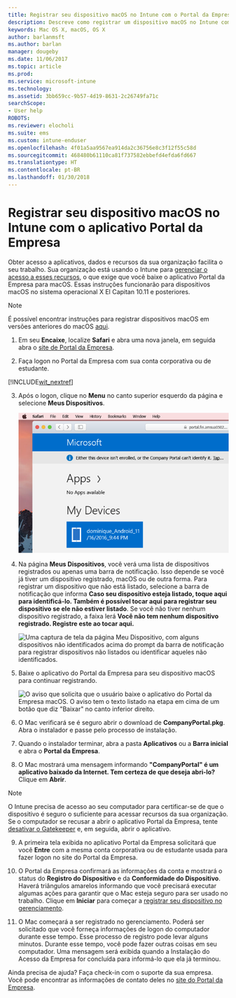 ```yaml
---
title: Registrar seu dispositivo macOS no Intune com o Portal da Empresa | Microsoft Docs
description: Descreve como registrar um dispositivo macOS no Intune com o aplicativo Portal da Empresa
keywords: Mac OS X, macOS, OS X
author: barlanmsft
ms.author: barlan
manager: dougeby
ms.date: 11/06/2017
ms.topic: article
ms.prod: 
ms.service: microsoft-intune
ms.technology: 
ms.assetid: 3bb659cc-9b57-4d19-8631-2c26749fa71c
searchScope:
- User help
ROBOTS: 
ms.reviewer: elocholi
ms.suite: ems
ms.custom: intune-enduser
ms.openlocfilehash: 4f01a5aa9567ea914da2c36756e8c3f12f55c58d
ms.sourcegitcommit: 468480b61110ca81f737582ebbefd4efda6fd667
ms.translationtype: HT
ms.contentlocale: pt-BR
ms.lasthandoff: 01/30/2018
---
```

# <a name="enroll-your-macos-device-in-intune-with-the-company-portal-app"></a>Registrar seu dispositivo macOS no Intune com o aplicativo Portal da Empresa

Obter acesso a aplicativos, dados e recursos da sua organização facilita o seu trabalho. Sua organização está usando o Intune para [gerenciar o acesso a esses recursos](what-happens-if-you-install-the-Company-Portal-app-and-enroll-your-device-in-intune-macos.md), o que exige que você baixe o aplicativo Portal da Empresa para macOS. Essas instruções funcionarão para dispositivos macOS no sistema operacional X El Capitan 10.11 e posteriores.

> [!NOTE]
> É possível encontrar instruções para registrar dispositivos macOS em versões anteriores do macOS [aqui](enroll-your-device-in-intune-macos-legacy.md).

1. Em seu __Encaixe__, localize __Safari__ e abra uma nova janela, em seguida abra o [site de Portal da Empresa](https://portal.manage.microsoft.com#HelpDeskDialog).

2. Faça logon no Portal da Empresa com sua conta corporativa ou de estudante.

  [!INCLUDE[wit_nextref](includes/end-user-password-guidance.md)]

3. Após o logon, clique no **Menu** no canto superior esquerdo da página e selecione **Meus Dispositivos**.

   ![Uma captura de tela da página de aterrissagem do portal da Web com o portal da Web mostrando que nenhum aplicativo pode ser instalado ainda, com um botão Meus Dispositivos abaixo.](./media/macOS_enroll_001_landing_page.png)

4. Na página __Meus Dispositivos__, você verá uma lista de dispositivos registrados ou apenas uma barra de notificação. Isso depende se você já tiver um dispositivo registrado, macOS ou de outra forma. Para registrar um dispositivo que não está listado, selecione a barra de notificação que informa __Caso seu dispositivo esteja listado, toque aqui para identificá-lo. Também é possível tocar aqui para registrar seu dispositivo se ele não estiver listado__. Se você não tiver nenhum dispositivo registrado, a faixa lerá **Você não tem nenhum dispositivo registrado. Registre este ao tocar aqui.**

    ![Uma captura de tela da página Meu Dispositivo, com alguns dispositivos não identificados acima do prompt da barra de notificação para registrar dispositivos não listados ou identificar aqueles não identificados.](./media/macOS_enroll_002_tap_here_banner.png)

5. Baixe o aplicativo do Portal da Empresa para seu dispositivo macOS para continuar registrando.

    ![O aviso que solicita que o usuário baixe o aplicativo do Portal da Empresa macOS. O aviso tem o texto listado na etapa em cima de um botão que diz "Baixar" no canto inferior direito.](./media/macOS_enroll_IWP_CP_app_notice.png)

6. O Mac verificará se é seguro abrir o download de **CompanyPortal.pkg**. Abra o instalador e passe pelo processo de instalação.

7. Quando o instalador terminar, abra a pasta **Aplicativos** ou a **Barra inicial** e abra o **Portal da Empresa**.

8. O Mac mostrará uma mensagem informando **"CompanyPortal" é um aplicativo baixado da Internet. Tem certeza de que deseja abri-lo?** Clique em **Abrir**.

  > [!NOTE]
  > O Intune precisa de acesso ao seu computador para certificar-se de que o dispositivo é seguro o suficiente para acessar recursos da sua organização. Se o computador se recusar a abrir o aplicativo Portal da Empresa, tente [desativar o Gatekeeper](https://support.apple.com/HT202491) e, em seguida, abrir o aplicativo.

9. A primeira tela exibida no aplicativo Portal da Empresa solicitará que você **Entre** com a mesma conta corporativa ou de estudante usada para fazer logon no site do Portal da Empresa.

10. O Portal da Empresa confirmará as informações da conta e mostrará o status do **Registro do Dispositivo** e da **Conformidade do Dispositivo**. Haverá triângulos amarelos informando que você precisará executar algumas ações para garantir que o Mac esteja seguro para ser usado no trabalho. Clique em **Iniciar** para começar a [registrar seu dispositivo no gerenciamento](what-info-can-your-company-see-when-you-enroll-your-device-in-intune.md).

11. O Mac começará a ser registrado no gerenciamento. Poderá ser solicitado que você forneça informações de logon do computador durante esse tempo. Esse processo de registro pode levar alguns minutos. Durante esse tempo, você pode fazer outras coisas em seu computador. Uma mensagem será exibida quando a Instalação do Acesso da Empresa for concluída para informá-lo que ela já terminou.

Ainda precisa de ajuda? Faça check-in com o suporte da sua empresa. Você pode encontrar as informações de contato deles no [site do Portal da Empresa](https://portal.manage.microsoft.com#HelpDeskDialog).
